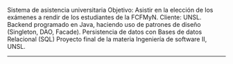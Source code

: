 Sistema de asistencia universitaria
Objetivo: Asistir en la elección de los exámenes a rendir de los estudiantes de la FCFMyN. 
Cliente: UNSL.
Backend programado en Java, haciendo uso de patrones de diseño (Singleton, DAO, Facade). Persistencia de datos con Bases de datos Relacional (SQL)
Proyecto final de la materia Ingeniería de software II, UNSL.

-------------------------------------------------------------------------------------------


